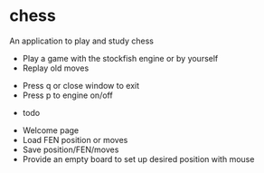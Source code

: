 # chess
An application to play and study chess

 - Play a game with the stockfish engine or by yourself
 - Replay old moves

* Press q or close window to exit
* Press p to engine on/off

- todo
+ Welcome page
+ Load FEN position or moves
+ Save position/FEN/moves
+ Provide an empty board to set up desired position with mouse
